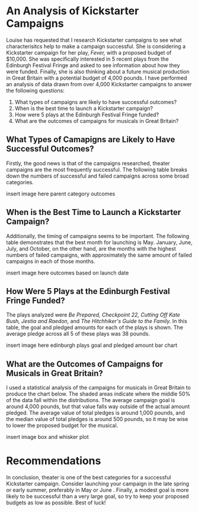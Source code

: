 # An Analysis of Kickstarter Campaigns
Louise has requested that I research Kickstarter campaigns to see what characterisitcs help to make a campaign successful.  She is considering a Kickstarter campaign for her play, *Fever,* with a proposed budget of $10,000. She was specifically interested in 5 recent plays from the Edinburgh Festival Fringe and asked to see information about how they were funded. Finally, she is also thinking about a future musical production in Great Britain with a potential budget of 4,000 pounds.   I have performed an analysis of data drawn from over 4,000 Kickstarter campaigns to answer the following questions:

1) What types of campaigns are likely to have successful outcomes?
2) When is the best time to launch a Kickstarter campaign?
3) How were 5 plays at the Edinburgh Festival Fringe funded?
4) What are the outcomes of campaigns for musicals in Great Britain?


## What Types of Camapigns are Likely to Have Successful Outcomes?

Firstly, the good news is that of the campaigns researched, theater campaigns are the most frequently successful.  The following table breaks down the numbers of successful and failed campaigns across some broad categories.

insert image here parent category outcomes

## When is the Best Time to Launch a Kickstarter Campaign?

Additionally, the timing of campaigns seems to be important.  The following table demonstrates that the best month for launching is May. January, June, July, and October, on the other hand,  are the months with the highest numbers of failed campaigns, with approximately the same amount of failed campaigns in each of those months.

insert image here outcomes based on launch date


## How Were 5 Plays at the Edinburgh Festival Fringe Funded?

The plays analyzed were *Be Prepared, Checkpoint 22, Cutting Off Kate Bush, Jestia and Raedon,* and *The Hitchhiker's Guide to the Family.* In this table, the goal and pledged amounts for each of the plays is shown.  The average pledge across all 5 of these plays was 38 pounds.

insert image here edinburgh plays goal and pledged amount bar chart

## What are the Outcomes of Campaigns for Musicals in Great Britain?

I used a statistical analysis of the campaigns for musicals in Great Britain to produce the chart below. The shaded areas indicate where the middle 50% of the data fall within the distributions.  The average campaign goal is around 4,000 pounds, but that value falls way outside of the actual amount pledged. The average value of total pledges is around 1,000 pounds, and the median value of total pledges is around 500 pounds, so it may be wise to lower the proposed budget for the musical.

insert image box and whisker plot

# Recommendations

In conclusion, theater is one of the best categories for a successful Kickstarter campaign.  Consider launching your campaign in the late spring or early summer, preferably in May or June .  Finally, a modest goal is more likely to be successful than a very large goal, so try to keep your proposed budgets as low as possible.  Best of luck!
